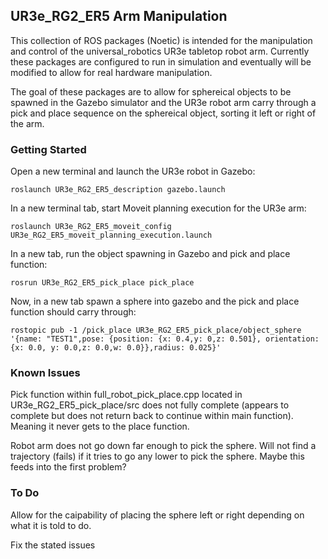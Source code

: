 ## UR3e_RG2_ER5 Arm Manipulation
This collection of ROS packages (Noetic) is intended for the manipulation and control of the universal_robotics UR3e tabletop robot arm. Currently these packages are configured to run in simulation and eventually will be modified to allow for real hardware manipulation.

The goal of these packages are to allow for sphereical objects to be spawned in the Gazebo simulator and the UR3e robot arm carry through a pick and place sequence on the sphereical object, sorting it left or right of the arm.

### Getting Started
Open a new terminal and launch the UR3e robot in Gazebo:
```
roslaunch UR3e_RG2_ER5_description gazebo.launch
```

In a new terminal tab, start Moveit planning execution for the UR3e arm:
```
roslaunch UR3e_RG2_ER5_moveit_config UR3e_RG2_ER5_moveit_planning_execution.launch
```


In a new tab, run the object spawning in Gazebo and pick and place function:

```
rosrun UR3e_RG2_ER5_pick_place pick_place
```

Now, in a new tab spawn a sphere into gazebo and the pick and place function should carry through:
```
rostopic pub -1 /pick_place UR3e_RG2_ER5_pick_place/object_sphere '{name: "TEST1",pose: {position: {x: 0.4,y: 0,z: 0.501}, orientation:{x: 0.0, y: 0.0,z: 0.0,w: 0.0}},radius: 0.025}'
```

### Known Issues
Pick function within full_robot_pick_place.cpp located in UR3e_RG2_ER5_pick_place/src does not fully complete (appears to complete but does not return back to continue within main function). Meaning it never gets to the place function.

Robot arm does not go down far enough to pick the sphere. Will not find a trajectory (fails) if it tries to go any lower to pick the sphere. Maybe this feeds into the first problem?

### To Do
Allow for the caipability of placing the sphere left or right depending on what it is told to do.

Fix the stated issues
